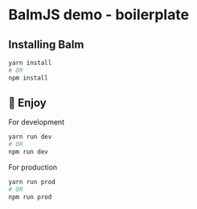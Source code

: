 # BalmJS demo - boilerplate

## Installing Balm

```sh
yarn install
# OR
npm install
```

## :ghost: Enjoy

For development

```sh
yarn run dev
# OR
npm run dev
```

For production

```sh
yarn run prod
# OR
npm run prod
```
